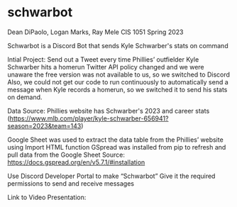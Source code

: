 # schwarbot
Dean DiPaolo, Logan Marks, Ray Mele
CIS 1051 Spring 2023

Schwarbot is a Discord Bot that sends Kyle Schwarber's stats on command

Intial Project: 
Send out a Tweet every time Phillies’ outfielder Kyle Schwarber hits a homerun
Twitter API policy changed and we were unaware the free version was not available to us, so we switched to Discord
Also, we could not get our code to run continuously to automatically send a message when Kyle records a homerun, so we switched it to send his stats on demand.

Data Source:
Phillies website has Schwarber's 2023 and career stats (https://www.mlb.com/player/kyle-schwarber-656941?season=2023&team=143)

Google Sheet was used to extract the data table from the Phillies’ website using Import HTML function
GSpread was installed from pip to refresh and pull data from the Google Sheet
Source: https://docs.gspread.org/en/v5.7.1/#installation

Use Discord Developer Portal to make “Schwarbot”
Give it the required permissions to send and receive messages

Link to Video Presentation: 
